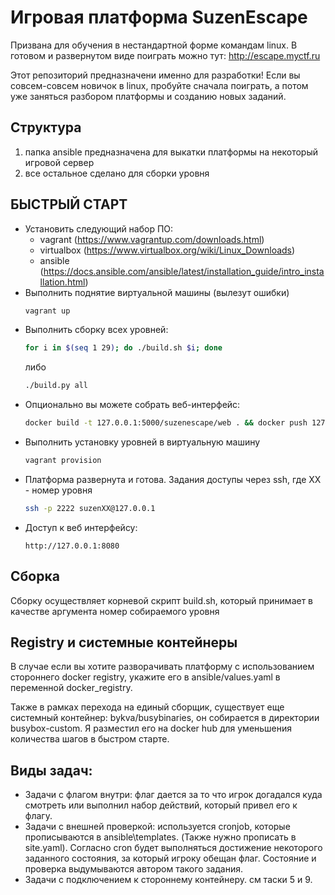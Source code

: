 # Игровая платформа SuzenEscape

Призвана для обучения в нестандартной форме командам linux.
В готовом и развернутом виде поиграть можно тут: http://escape.myctf.ru

Этот репозиторий предназначени именно для разработки! Если вы совсем-совсем новичок в linux, пробуйте сначала поиграть,
а потом уже заняться разбором платформы и созданию новых заданий.

## Структура

1) папка ansible предназначена для выкатки платформы на некоторый игровой сервер
2) все остальное сделано для сборки уровня

## БЫСТРЫЙ СТАРТ

* Установить следующий набор ПО:
  * vagrant (https://www.vagrantup.com/downloads.html)
  * virtualbox (https://www.virtualbox.org/wiki/Linux_Downloads)
  * ansible (https://docs.ansible.com/ansible/latest/installation_guide/intro_installation.html)
* Выполнить поднятие виртуальной машины (вылезут ошибки)
  ```bash
  vagrant up
  ```
* Выполнить сборку всех уровней:
  ```bash
  for i in $(seq 1 29); do ./build.sh $i; done
  ```
  либо
  ```bash
  ./build.py all
  ```
* Опционально вы можете собрать веб-интерфейс:
  ```bash
  docker build -t 127.0.0.1:5000/suzenescape/web . && docker push 127.0.0.1:5000/suzenescape/web
  ```
* Выполнить установку уровней в виртуальную машину
  ```bash
  vagrant provision
  ```
* Платформа развернута и готова. Задания доступы через ssh, где XX - номер уровня
  ```bash
  ssh -p 2222 suzenXX@127.0.0.1
  ```
* Доступ к веб интерфейсу:
  ```text
  http://127.0.0.1:8080
  ```

## Сборка

Сборку осуществляет корневой скрипт build.sh, который принимает в качестве аргумента номер собираемого уровня

## Registry и системные контейнеры

В случае если вы хотите разворачивать платформу с использованием стороннего docker registry, укажите его в
ansible/values.yaml в переменной docker_registry.

Также в рамках перехода на единый сборщик, существует еще системный контейнер: bykva/busybinaries,
он собирается в директории busybox-custom. Я разместил его на docker hub для уменьшения количества шагов в быстром старте.

## Виды задач:

* Задачи с флагом внутри: флаг дается за то что игрок догадался куда смотреть или выполнил набор действий,
  который привел его к флагу.
* Задачи с внешней проверкой: используется cronjob, которые прописываются в ansible\templates.
  (Также нужно прописать в site.yaml). Согласно cron будет выполняться достижение некоторого заданного состояния,
  за который игроку обещан флаг. Состояние и проверка выдумываются автором такого задания.
* Задачи с подключением к стороннему контейнеру. см таски 5 и 9.
